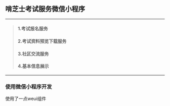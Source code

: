 ## 啃芝士考试服务微信小程序



----



> #### 1.考试报名服务
>
> #### 2.考试资料预览下载服务
>
> #### 3.社区交流服务
>
> #### 4.基本信息展示



---

### 使用微信小程序开发

使用了一点weui组件

